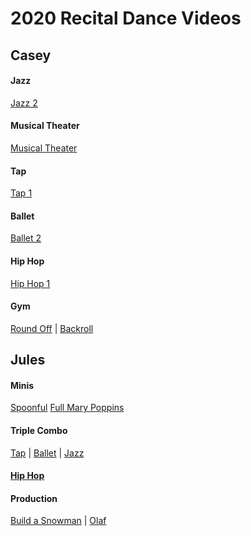 # 2020 Recital Dance Videos

## Casey

#### Jazz
[Jazz 2](https://www.youtube.com/watch?v=RUau6VWL-fY&feature=youtu.be)

#### Musical Theater
[Musical Theater](https://youtu.be/bjSNDNx94v4)

#### Tap
[Tap 1](https://www.youtube.com/watch?v=Rg9P9zHdevs&feature=youtu.be) 

#### Ballet
[Ballet 2](https://www.youtube.com/watch?v=rY4HUBo4r84&feature=youtu.be)

#### Hip Hop
[Hip Hop 1](https://youtu.be/4DI05hNxX2c)

#### Gym
[Round Off](https://www.youtube.com/watch?v=CEWcIoH6rVo&feature=youtu.be) | 
[Backroll](https://www.youtube.com/watch?v=HhiyVA7aXSI&feature=youtu.be)

## Jules

#### Minis
[Spoonful](https://www.youtube.com/watch?v=tqrPwaTUIyA)
[Full Mary Poppins](https://youtu.be/6tx5FudDBE8)

#### Triple Combo
[Tap](https://youtu.be/nTRomSkuP8o) | 
[Ballet](https://youtu.be/jHBnkbtkdDc) |
[Jazz](https://youtu.be/8YjMZR547d4)


#### [Hip Hop](https://youtu.be/p7cNLBB7dhM)


#### Production
[Build a Snowman](https://www.youtube.com/watch?v=hxbizu9J_P0&feature=youtu.be) | 
[Olaf](https://www.youtube.com/watch?v=O8ajrSeXBEY&feature=youtu.be)
